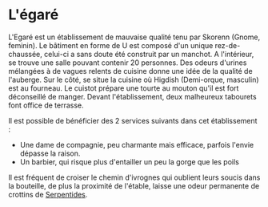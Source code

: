 
# L'égaré

L'Egaré est un établissement de mauvaise qualité tenu par Skorenn (Gnome, feminin).
Le bâtiment en forme de U est composé d'un unique rez-de-chaussée, celui-ci a sans doute été construit par un manchot. A l'intérieur, se trouve une salle pouvant contenir 20 personnes.
Des odeurs d'urines mélangées à de vagues relents de cuisine donne une idée de la qualité de l'auberge. Sur le côté, se situe la cuisine où Higdish (Demi-orque, masculin) est au fourneau.
Le cuistot prépare une tourte au mouton qu'il est fort déconseillé de manger.
Devant l'établissement, deux malheureux tabourets font office de terrasse.

Il est possible de bénéficier des 2 services suivants dans cet établissement :
-  Une dame de compagnie, peu charmante mais efficace, parfois l'envie dépasse la raison.
-  Un barbier, qui risque plus d'entailler un peu la gorge que les poils

Il est fréquent de croiser le chemin d'ivrognes qui oublient leurs soucis dans la bouteille, de plus la proximité de l'étable, laisse une odeur permanente de crottins de [Serpentides](../../4-%20Special/Serpentides.md).
